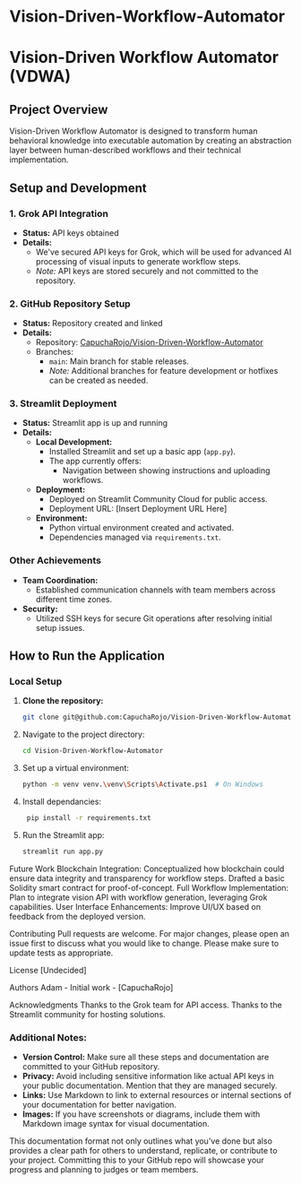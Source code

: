 ﻿# Vision-Driven-Workflow-Automator
# Vision-Driven Workflow Automator (VDWA)

## Project Overview
Vision-Driven Workflow Automator is designed to transform human behavioral knowledge into executable automation by creating an abstraction layer between human-described workflows and their technical implementation.

## Setup and Development

### 1. Grok API Integration
- **Status:** API keys obtained
- **Details:** 
  - We've secured API keys for Grok, which will be used for advanced AI processing of visual inputs to generate workflow steps.
  - *Note:* API keys are stored securely and not committed to the repository.

### 2. GitHub Repository Setup
- **Status:** Repository created and linked
- **Details:**
  - Repository: [CapuchaRojo/Vision-Driven-Workflow-Automator](https://github.com/CapuchaRojo/Vision-Driven-Workflow-Automator)
  - Branches:
    - `main`: Main branch for stable releases.
    - *Note:* Additional branches for feature development or hotfixes can be created as needed.

### 3. Streamlit Deployment
- **Status:** Streamlit app is up and running
- **Details:**
  - **Local Development:**
    - Installed Streamlit and set up a basic app (`app.py`).
    - The app currently offers:
      - Navigation between showing instructions and uploading workflows.
  - **Deployment:**
    - Deployed on Streamlit Community Cloud for public access.
    - Deployment URL: [Insert Deployment URL Here]
  - **Environment:**
    - Python virtual environment created and activated.
    - Dependencies managed via `requirements.txt`.

### Other Achievements
- **Team Coordination:** 
  - Established communication channels with team members across different time zones.
- **Security:** 
  - Utilized SSH keys for secure Git operations after resolving initial setup issues.

## How to Run the Application

### Local Setup
1. **Clone the repository:**
   ```bash
   git clone git@github.com:CapuchaRojo/Vision-Driven-Workflow-Automator.git

2. Navigate to the project directory:
   ```bash
   cd Vision-Driven-Workflow-Automator

3. Set up a virtual environment:
   ```bash
   python -m venv venv.\venv\Scripts\Activate.ps1  # On Windows

4. Install dependancies:
   ```bash
    pip install -r requirements.txt

5. Run the Streamlit app:
   ```bash
   streamlit run app.py


Future Work
Blockchain Integration: 
Conceptualized how blockchain could ensure data integrity and transparency for workflow steps.
Drafted a basic Solidity smart contract for proof-of-concept.
Full Workflow Implementation: 
Plan to integrate vision API with workflow generation, leveraging Grok capabilities.
User Interface Enhancements: 
Improve UI/UX based on feedback from the deployed version.

Contributing
Pull requests are welcome. For major changes, please open an issue first to discuss what you would like to change.
Please make sure to update tests as appropriate.

License
[Undecided]

Authors
Adam - Initial work - [CapuchaRojo]

Acknowledgments
Thanks to the Grok team for API access.
Thanks to the Streamlit community for hosting solutions.


### **Additional Notes:**

- **Version Control:** Make sure all these steps and documentation are committed to your GitHub repository.
- **Privacy:** Avoid including sensitive information like actual API keys in your public documentation. Mention that they are managed securely.
- **Links:** Use Markdown to link to external resources or internal sections of your documentation for better navigation.
- **Images:** If you have screenshots or diagrams, include them with Markdown image syntax for visual documentation.

This documentation format not only outlines what you've done but also provides a clear path for others to understand, replicate, or contribute to your project. Committing this to your GitHub repo will showcase your progress and planning to judges or team members.
      
